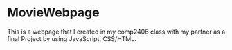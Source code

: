 # MovieWebpage


This is a webpage that I created in my comp2406 class with my partner as a final Project by using JavaScript, CSS/HTML. 
